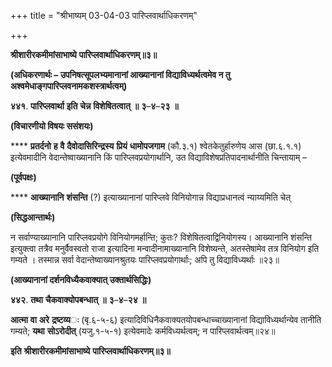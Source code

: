 +++
title = "श्रीभाष्यम् 03-04-03 पारिप्लवार्थाधिकरणम्"

+++
<div claऽऽ="elementor-widget-container">

**श्रीशारीरकमीमांसाभाष्ये** **पारिप्लवार्थाधिकरणम्॥३॥**

**(अधिकरणार्थः – उपनिषत्सूपलभ्यमानानां आख्यानानां विद्याविध्यर्थत्वमेव न तु अश्वमेधाङ्गपारिप्लवनामकशस्त्रार्थत्वम्)**

**४४१**. **पारिप्लवार्था** **इति** **चेन्न** **विशेषितत्वात्** **॥** **३**–**४**–**२३** **॥**

**(विचारणीयो विषयः ससंशयः)**

**** **प्रतर्दनो** **ह** **वै** **दैवोदासिरिन्द्रस्य** **प्रियं** **धामोपजगाम** (कौ.३.१) श्वेतकेतुर्हारुणेय आस (छा.६.१.१) इत्येवमादीनि वेदान्तेष्वाख्यानानि किं पारिप्लवप्रयोगार्थानि, उत विद्याविशेषप्रतिपादनार्थानीति चिन्तायाम् –

**(पूर्वपक्षः)**

**** **आख्यानानि** **शंसन्ति** (?) इत्याख्यानानां पारिप्लवे विनियोगान्न विद्याप्रधानत्वं न्याय्यमिति चेत्

**(सिद्धआन्तार्थः)**

न सर्वाण्याख्यानानि पारिप्लवप्रयोगे विनियोगमर्हान्ति; कुतः? विशेषितत्वाद्विनियोगस्य। आख्यानानि शंसन्ति इत्युक्त्वा तत्रैव
मनुर्वैवस्वतो राजा इत्यादिना मन्वादीनामाख्यानानि विशेष्यन्ते, अतस्तेषामेव तत्र विनियोग इति गम्यते । तस्मान्न सर्वा वेदान्तेष्वाख्यानश्रुतयः पारिप्लवप्रयोगार्थाः; अपि तु विद्याविध्यर्थाः ॥२३॥

**(आख्यानानां दर्शनविध्यैकवाक्यात् उक्तार्थसिद्धिः)**

**४४२**. **तथा** **चैकवाक्योपबन्धात्** **॥** **३**–**४**–**२४** **॥**

**आत्मा** **वा** **अरे** **द्रष्टव्य**ः (बृ.६-५-६) इत्यादिविधिनैकवाक्यतयोपबन्धाच्चाख्यानानां विद्याविध्यर्थान्येव तानीति गम्यते; **यथा** **सोऽरोदीत्** (यजु.१-५-१) इत्येवमादेः कर्मविध्यर्थत्वम्; न पारिप्लवार्थत्वम्॥२४॥

**इति** **श्रीशारीरकमीमांसाभाष्ये** **पारिप्लवार्थाधिकरणम्॥३॥**

</div>

